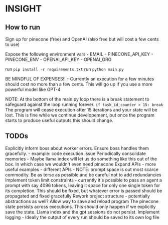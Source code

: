 # INSIGHT

## How to run

Sign up for pinecone (free) and OpenAI (also free but will cost a few cents to use)

Expose the following environment vars
    - EMAIL
    - PINECONE_API_KEY
    - PINECONE_ENV
    - OPENAI_API_KEY
    - OPENAI_ORG

run `pip install -r requirements.txt`
run `python main.py`

BE MINDFUL OF EXPENSES!!
    - Currently an execution for a few minutes should cost no more than a few cents. This will go up if you use a more powerful model like GPT-4

NOTE:
    At the bottom of the main.py loop there is a break statement to safeguard against the loop running forever.
        ```
        if task_id_counter > 15:
            break
        ```
    The program will cease execution after 15 iterations and your state will be lost. This is fine while we continue developement, but once the program starts to produce useful outputs this should change.


## TODOs

Explicitly inform boss about worker errors. Ensure boss handles them gracefully.
    - example: code execution issue
Periodically consolidate memories
    - Maybe llama index will let us do something like this out of the box. In which case we wouldn't even need pinecone
Expand APIs
    - more useful examples
    - different APIs
    - NOTE: prompt space is out most scarce commodity. Be as terse as possible and be careful not to add redundancies
Implement token limit constraints
    - currently it's possible to pass an agent a prompt with say 4096 tokens, leaving it space for only one single token for its completion. This should be fixed, but whatever error is passed should be propagated and fixed gracefully
Rework project structure
    - potentially abstractions as well?
Allow way to save and reload program
The pinecone state persists across executions. This should only happen if we explicitly save the state. Llama index and the gpt sessions do not persist.
Implement logging
    - Ideally the output of every run should be saved to its own log file